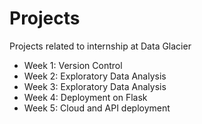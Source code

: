 # Projects

Projects related to internship at Data Glacier

* Week 1: Version Control
* Week 2: Exploratory Data Analysis
* Week 3: Exploratory Data Analysis
* Week 4: Deployment on Flask
* Week 5: Cloud and API deployment